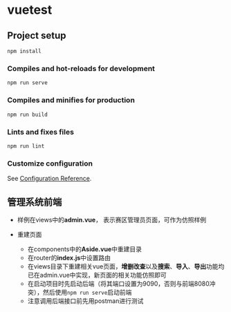# vuetest

## Project setup
```
npm install
```

### Compiles and hot-reloads for development
```
npm run serve
```

### Compiles and minifies for production
```
npm run build
```

### Lints and fixes files
```
npm run lint
```

### Customize configuration
See [Configuration Reference](https://cli.vuejs.org/config/).



## 管理系统前端

+ 样例在views中的**admin.vue**， 表示赛区管理员页面，可作为仿照样例

+ 重建页面

  + 在components中的**Aside.vue**中重建目录
  + 在router的**index.js**中设置路由
  + 在views目录下重建相关vue页面，**增删改查**以及**搜索**、**导入**、**导出**功能均已在admin.vue中实现，新页面的相关功能仿照即可
  + 在启动项目时先启动后端（将其端口设置为9090，否则与前端8080冲突），然后使用`npm run serve`启动前端
  + 注意调用后端接口前先用postman进行测试

  

